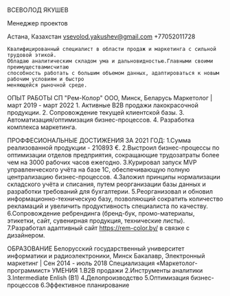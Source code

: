 ВСЕВОЛОД ЯКУШЕВ


Менеджер проектов

Астана, Казахстан
vsevolod.yakushev@gmail.com
+77052011728

    Квалифицированный специалист в области продаж и маркетинга с сильной трудовой этикой. 
    Обладаю аналитическим складом ума и дальновидностью.Главными своими преимуществамисчитаю 
    способность работать с большим объемом данных, адаптироваться к новым рабочим условиям и быстро
    меняющейся рыночной среде.

ОПЫТ РАБОТЫ
    СП "Рем-Колор" ООО, Минск, Беларусь 
    Маркетолог | март 2019 - март 2022
    1. Активные B2B продажи лакокрасочной продукции.
    2. Сопровождение текущей клиентской базы.
    3. Автоматизация/оптимизация бизнес-процессов.
    4. Разработка комплекса маркетинга.

ПРОФФЕСИОНАЛЬНЫЕ ДОСТИЖЕНИЯ ЗА 2021 ГОД:
    1.Сумма реализованной продукции - 210893 €.
    2.Выстроил бизнес-процессы по оптимизации отделов предприятия, сокращающие
    трудозатраты более чем на 3000 рабочих часов ежегодно.
    3.Курировал запуск MVP управленческого учёта на базе 1С, обеспечивающую полную
    централизацию бизнес-процессов.
    4.Заложил принципы нормализации складского учёта и списания, путем реорганизации
    базы данных и разработки требований для бухгалтерии.
    5.Реорганизовал и обновил информационно-техническую базу, позволяющий сократить
    количество рекламаций и увеличить продуктивность специалиста по качеству.
    6.Сопровождение ребрендинга (бренд-бук, промо-материалы, этикетки, сайт, сувенирная
    продукция, технические листы).
    7.Разработал адаптивный сайт https://rem-color.by/ в связке с дизайнером.

ОБРАЗОВАНИЕ
    Белорусский государственный университет информатики и радиоэлектроники, Минск
    Бакалавр, Электронный маркетинг | Сен 2014 - июль 2018
    Специализация «Маркетолог-программист» 
УМЕНИЯ
    1.B2B продажи
    2.Инструменты аналитики
    3.Intermediate Enlish (B1)
    4.Делопроизводство
    5.Оптимизация бизнес-процессов
    6.Эффективное планирование
